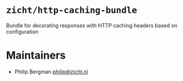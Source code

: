 # `zicht/http-caching-bundle`

Bundle for decorating responses with HTTP caching headers based on configuration

# Maintainers
* Philip Bergman <philip@zicht.nl>

